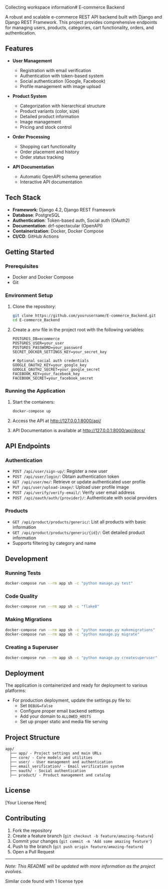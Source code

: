 Collecting workspace information# E-commerce Backend

A robust and scalable e-commerce REST API backend built with Django and Django REST Framework. This project provides comprehensive endpoints for managing users, products, categories, cart functionality, orders, and authentication.

## Features

- **User Management**
  - Registration with email verification
  - Authentication with token-based system
  - Social authentication (Google, Facebook)
  - Profile management with image upload

- **Product System**
  - Categorization with hierarchical structure
  - Product variants (color, size)
  - Detailed product information
  - Image management
  - Pricing and stock control

- **Order Processing**
  - Shopping cart functionality
  - Order placement and history
  - Order status tracking

- **API Documentation**
  - Automatic OpenAPI schema generation
  - Interactive API documentation

## Tech Stack

- **Framework**: Django 4.2, Django REST Framework
- **Database**: PostgreSQL
- **Authentication**: Token-based auth, Social auth (OAuth2)
- **Documentation**: drf-spectacular (OpenAPI)
- **Containerization**: Docker, Docker Compose
- **CI/CD**: GitHub Actions

## Getting Started

### Prerequisites

- Docker and Docker Compose
- Git

### Environment Setup

1. Clone the repository:
   ```bash
   git clone https://github.com/yourusername/E-commerce_Backend.git
   cd E-commerce_Backend
   ```

2. Create a .env file in the project root with the following variables:
   ```
   POSTGRES_DB=ecommerce
   POSTGRES_USER=your_user
   POSTGRES_PASSWORD=your_password
   SECRET_DOCKER_SETTINGS_KEY=your_secret_key

   # Optional social auth credentials
   GOOGLE_OAUTH2_KEY=your_google_key
   GOOGLE_OAUTH2_SECRET=your_google_secret
   FACEBOOK_KEY=your_facebook_key
   FACEBOOK_SECRET=your_facebook_secret
   ```

### Running the Application

1. Start the containers:
   ```bash
   docker-compose up
   ```

2. Access the API at http://127.0.0.1:8000/api/
3. API Documentation is available at http://127.0.0.1:8000/api/docs/

## API Endpoints

### Authentication

- `POST /api/user/sign-up/`: Register a new user
- `POST /api/user/login/`: Obtain authentication token
- `GET /api/user/me/`: Retrieve or update authenticated user profile
- `PUT /api/user/upload-image/`: Upload user profile image
- `POST /api/verify/verify-email/`: Verify user email address
- `POST /api/oauth/auth/{provider}/`: Authenticate with social providers

### Products

- `GET /api/product/products/generic/`: List all products with basic information
- `GET /api/product/products/generic/{id}/`: Get detailed product information
- Supports filtering by category and name

## Development

### Running Tests

```bash
docker-compose run --rm app sh -c "python manage.py test"
```

### Code Quality

```bash
docker-compose run --rm app sh -c "flake8"
```

### Making Migrations

```bash
docker-compose run --rm app sh -c "python manage.py makemigrations"
docker-compose run --rm app sh -c "python manage.py migrate"
```

### Creating a Superuser

```bash
docker-compose run --rm app sh -c "python manage.py createsuperuser"
```

## Deployment

The application is containerized and ready for deployment to various platforms:

- For production deployment, update the settings.py file to:
  - Set `DEBUG=False`
  - Configure proper email backend settings
  - Add your domain to `ALLOWED_HOSTS`
  - Set up proper static and media file serving

## Project Structure

```
app/
  ├── app/ - Project settings and main URLs
  ├── core/ - Core models and utilities
  ├── user/ - User management and authentication
  ├── email_verification/ - Email verification system
  ├── oauth/ - Social authentication
  ├── product/ - Product management and catalog
```

## License

[Your License Here]

## Contributing

1. Fork the repository
2. Create a feature branch (`git checkout -b feature/amazing-feature`)
3. Commit your changes (`git commit -m 'Add some amazing feature'`)
4. Push to the branch (`git push origin feature/amazing-feature`)
5. Open a Pull Request

---

*Note: This README will be updated with more information as the project evolves.*

Similar code found with 1 license type